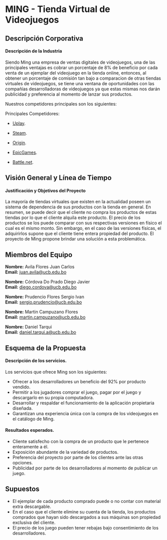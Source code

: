 # MING - Tienda Virtual de Videojuegos
## Descripción Corporativa 
#### Descripción de la Industria

Siendo Ming una empresa de ventas digitales de videojuegos, una de las principales ventajas es cobrar un porcentaje de 8% de beneficio por cada venta de un ejemplar del videojuego en la tienda online, entonces, al obtener un porcentaje de comisión tan bajo a comparacion de otras tiendas virtuales de videojuegos, se tiene una ventana de oportunidades con las compañías desarrolladoras de videojuegos ya que estas mismas nos darán publicidad  y preferencia al momento de lanzar sus productos. 

Nuestros competidores principales son los siguientes:

Principales Competidores:


  * [Uplay](https://uplay.ubisoft.com/ "Uplay's Homepage").

  * [Steam](https://store.steampowered.com/ "Steam's Homepage").

  * [Origin](https://www.origin.com/mex/en-us/store "Origin's Homepage").

  * [EpicGames](https://www.epicgames.com/site/en-US/home  "EpicGames's Homepage").

  * [Battle.net](https://www.blizzard.com/en-us/?ref=other  "Blizzard’s Homepage").

## Visión General y Línea de Tiempo

#### Justificación y Objetivos del Proyecto

La mayoría de tiendas virtuales que existen en la actualidad poseen un sistema de dependencia de sus productos con la tienda en general. En resumen, se puede decir que el cliente no compra los productos de estas tiendas por lo que el cliente alquila este producto. El precio de los productos se los puede comparar con sus respectivas versiones en físico el cual es el mismo monto. Sin embargo, en el caso de las versiones físicas,  el adquirirlos supone que el cliente tiene entera propiedad del producto. El proyecto de Ming propone brindar una solución a esta problemática.

## Miembros del Equipo
**Nombre:** Avila Flores Juan Carlos  
**Email:** juan.avila@ucb.edu.bo


**Nombre:** Córdova Do Prado Diego Javier  
**Email:** diego.cordova@ucb.edu.bo


**Nombre:** Prudencio Flores Sergio Ivan  
**Email:** sergio.prudencio@ucb.edu.bo


**Nombre:** Martin Campuzano Flores  
**Email:** martin.campuzano@ucb.edu.bo


**Nombre:** Daniel Tarqui  
**Email:** daniel.tarqui.a@ucb.edu.bo


## Esquema de la Propuesta
#### Descripción de los servicios.

Los servicios que ofrece Ming son los siguientes:

  * Ofrecer a los desarrolladores un beneficio del 92% por producto vendido.
  * Permitir a los jugadores comprar el juego, pagar por el juego y descargarlo en su propia computadora. 
  * Desarrollar y respaldar el funcionamiento de la aplicación propietaria diseñada.
  * Garantizan una experiencia única con la compra de los videojuegos en el catálogo de Ming.

#### Resultados esperados.

  - Cliente satisfecho con la compra de un producto que le pertenece enteramente a él.
  - Exposición abundante de la variedad de productos.
  - Preferencia del proyecto por parte de los clientes ante las otras opciones.
  - Publicidad por parte de los desarrolladores al momento de publicar un juego.

## Supuestos
  - El ejemplar de cada producto comprado puede o no contar con material extra descargable.
  - En el caso que el cliente elimine su cuenta de la tienda, los productos comprados que hayan sido descargados a sus máquinas son propiedad exclusiva del cliente.
  - El precio de los juego pueden tener rebajas bajo consentimiento de los desarrolladores.

